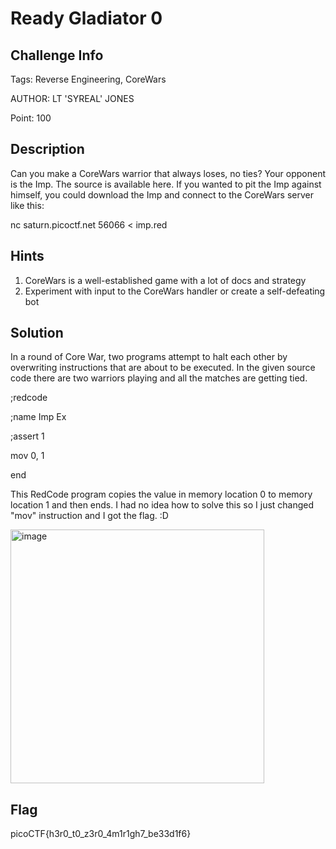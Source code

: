 # Ready Gladiator 0

## Challenge Info 
Tags: Reverse Engineering, CoreWars

AUTHOR: LT 'SYREAL' JONES

Point: 100

## Description 

Can you make a CoreWars warrior that always loses, no ties?
Your opponent is the Imp. The source is available here. If you wanted to pit the Imp against himself, you could download the Imp and connect to the CoreWars server like this:

nc saturn.picoctf.net 56066 < imp.red

## Hints 

1. CoreWars is a well-established game with a lot of docs and strategy
2. Experiment with input to the CoreWars handler or create a self-defeating bot


## Solution 
In a round of Core War, two programs attempt to halt each other by overwriting instructions that are about to be executed. In the given source code there are two warriors playing and all the matches are getting tied. 

;redcode

;name Imp Ex

;assert 1

mov 0, 1

end

This RedCode program copies the value in memory location 0 to memory location 1 and then ends. I had no idea how to solve this so I just changed "mov" instruction and I got the flag. :D


<img width="406" alt="image" src="https://user-images.githubusercontent.com/66155978/225910184-a44cd7bb-25ec-466e-a3f5-7e85a14dc44b.png">


## Flag 

picoCTF{h3r0_t0_z3r0_4m1r1gh7_be33d1f6}

